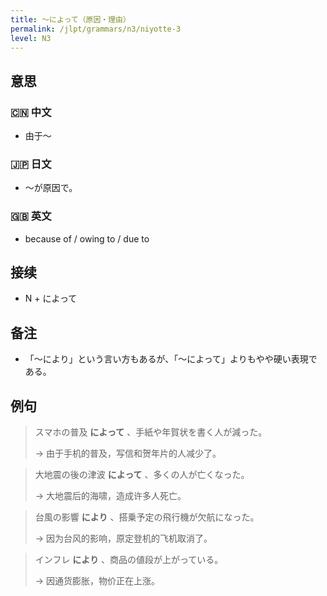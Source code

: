 ```yaml
---
title: 〜によって（原因・理由）
permalink: /jlpt/grammars/n3/niyotte-3
level: N3
---
```


## 意思

### 🇨🇳 中文

- 由于〜

### 🇯🇵 日文

- 〜が原因で。

### 🇬🇧 英文

- because of / owing to / due to

## 接续

- N + によって

## 备注

- 「〜により」という言い方もあるが、「〜によって」よりもやや硬い表現である。

## 例句

> スマホの普及 **によって** 、手紙や年賀状を書く人が減った。
>
> → 由于手机的普及，写信和贺年片的人减少了。

> 大地震の後の津波 **によって** 、多くの人が亡くなった。
>
> → 大地震后的海啸，造成许多人死亡。

> 台風の影響 **により** 、搭乗予定の飛行機が欠航になった。
>
> → 因为台风的影响，原定登机的飞机取消了。

> インフレ **により** 、商品の値段が上がっている。
>
> → 因通货膨胀，物价正在上涨。

